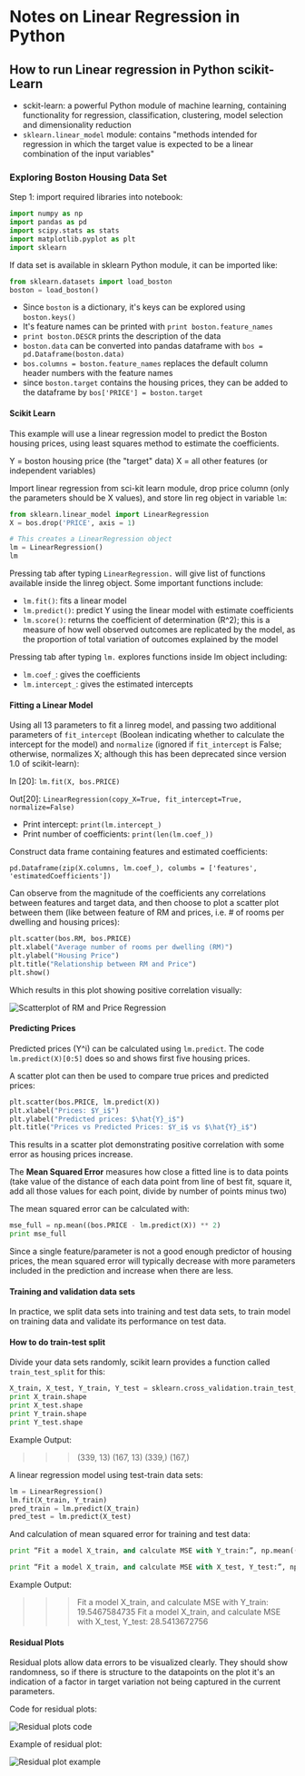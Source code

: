 # Notes on Linear Regression in Python

## How to run Linear regression in Python scikit-Learn

- sckit-learn: a powerful Python module of machine learning, containing functionality for regression, classification, clustering, model selection and dimensionality reduction
- `sklearn.linear_model` module: contains "methods intended for regression in which the target value is expected to be a linear combination of the input variables"

### Exploring Boston Housing Data Set

Step 1: import required libraries into notebook:

```Python
import numpy as np
import pandas as pd
import scipy.stats as stats
import matplotlib.pyplot as plt
import sklearn
```

If data set is available in sklearn Python module, it can be imported like:

```Python
from sklearn.datasets import load_boston
boston = load_boston()
```

- Since `boston` is a dictionary, it's keys can be explored using `boston.keys()`
- It's feature names can be printed with `print boston.feature_names`
- `print boston.DESCR` prints the description of the data
- `boston.data` can be converted into pandas dataframe with `bos = pd.Dataframe(boston.data)`
- `bos.columns = boston.feature_names` replaces the default column header numbers with the feature names
- since `boston.target` contains the housing prices, they can be added to the dataframe by `bos['PRICE'] = boston.target`

#### Scikit Learn

This example will use a linear regression model to predict the Boston housing prices, using least squares method to estimate the coefficients.

Y = boston housing price (the "target" data)
X = all other features (or independent variables)

Import linear regression from sci-kit learn module, drop price column (only the parameters should be X values), and store lin reg object in variable `lm`:

```Python
from sklearn.linear_model import LinearRegression
X = bos.drop('PRICE', axis = 1)

# This creates a LinearRegression object
lm = LinearRegression()
lm
```

Pressing tab after typing `LinearRegression.` will give list of functions available inside the linreg object. Some important functions include:

- `lm.fit()`: fits a linear model
- `lm.predict()`: predict Y using the linear model with estimate coefficients
- `lm.score()`: returns the coefficient of determination (R^2); this is a measure of how well observed outcomes are replicated by the model, as the proportion of total variation of outcomes explained by the model

Pressing tab after typing `lm.` explores functions inside lm object including:

- `lm.coef_`: gives the coefficients
- `lm.intercept_`: gives the estimated intercepts

#### Fitting a Linear Model

Using all 13 parameters to fit a linreg model, and passing two additional parameters of `fit_intercept` (Boolean indicating whether to calculate the intercept for the model) and `normalize` (ignored if `fit_intercept` is False; otherwise, normalizes X; although this has been deprecated since version 1.0 of scikit-learn):

In [20]: `lm.fit(X, bos.PRICE)`

Out[20]: `LinearRegression(copy_X=True, fit_intercept=True, normalize=False)`

- Print intercept: `print(lm.intercept_)`
- Print number of coefficients: `print(len(lm.coef_))`

Construct data frame containing features and estimated coefficients:

`pd.Dataframe(zip(X.columns, lm.coef_), columbs = ['features', 'estimatedCoefficients'])`

Can observe from the magnitude of the coefficients any correlations between features and target data, and then choose to plot a scatter plot between them (like between feature of RM and prices, i.e. # of rooms per dwelling and housing prices):

```Python
plt.scatter(bos.RM, bos.PRICE)
plt.xlabel("Average number of rooms per dwelling (RM)")
plt.ylabel("Housing Price")
plt.title("Relationship between RM and Price")
plt.show()
```

Which results in this plot showing positive correlation visually:

![Scatterplot of RM and Price Regression](./401-class-13-img1.png)

#### Predicting Prices

Predicted prices (Y^i) can be calculated using `lm.predict`. The code `lm.predict(X)[0:5]` does so and shows first five housing prices.

A scatter plot can then be used to compare true prices and predicted prices:

```Python
plt.scatter(bos.PRICE, lm.predict(X))
plt.xlabel("Prices: $Y_i$")
plt.ylabel("Predicted prices: $\hat{Y}_i$")
plt.title("Prices vs Predicted Prices: $Y_i$ vs $\hat{Y}_i$")
```

This results in a scatter plot demonstrating positive correlation with some error as housing prices increase.

The **Mean Squared Error** measures how close a fitted line is to data points (take value of the distance of each data point from line of best fit, square it, add all those values for each point, divide by number of points minus two)

The mean squared error can be calculated with:

```Python
mse_full = np.mean((bos.PRICE - lm.predict(X)) ** 2)
print mse_full
```

Since a single feature/parameter is not a good enough predictor of housing prices, the mean squared error will typically decrease with more parameters included in the prediction and increase when there are less.

#### Training and validation data sets

In practice, we split data sets into training and test data sets, to train model on training data and validate its performance on test data.

#### How to do train-test split

Divide your data sets randomly, scikit learn provides a function called `train_test_split` for this:

```Python
X_train, X_test, Y_train, Y_test = sklearn.cross_validation.train_test_split(X, bos.PRICE, test_size=0.33, random_state = 5)
print X_train.shape
print X_test.shape
print Y_train.shape
print Y_test.shape
```

Example Output:
>>> (339, 13)
>>> (167, 13)
>>> (339,)
>>> (167,)

A linear regression model using test-train data sets:

```Python
lm = LinearRegression()
lm.fit(X_train, Y_train)
pred_train = lm.predict(X_train)
pred_test = lm.predict(X_test)
```

And calculation of mean squared error for training and test data:

```Python
print “Fit a model X_train, and calculate MSE with Y_train:”, np.mean((Y_train – lm.predict(X_train)) ** 2)

print “Fit a model X_train, and calculate MSE with X_test, Y_test:”, np.mean((Y_test – lm.predict(X_test)) ** 2)
```

Example Output:
>>> Fit a model X_train, and calculate MSE with Y_train: 19.5467584735 Fit a model X_train, and calculate MSE with X_test, Y_test: 28.5413672756

#### Residual Plots

Residual plots allow data errors to be visualized clearly. They should show randomness, so if there is structure to the datapoints on the plot it's an indication of a factor in target variation not being captured in the current parameters.

Code for residual plots:

![Residual plots code](./401-class-13-img2.png)

Example of residual plot:

![Residual plot example](./401-class-13-img3.png)
